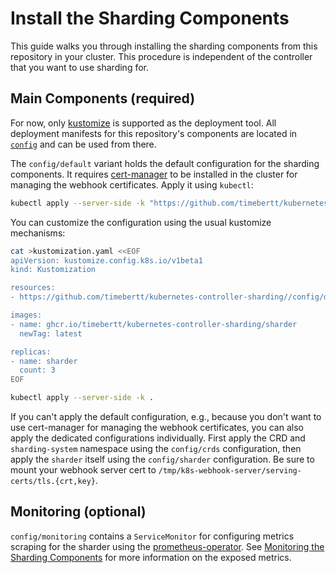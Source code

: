 # Install the Sharding Components

This guide walks you through installing the sharding components from this repository in your cluster.
This procedure is independent of the controller that you want to use sharding for.

## Main Components (required)

For now, only [kustomize](https://kustomize.io/) is supported as the deployment tool.
All deployment manifests for this repository's components are located in [`config`](../config) and can be used from there.

The `config/default` variant holds the default configuration for the sharding components.
It requires [cert-manager](https://cert-manager.io/) to be installed in the cluster for managing the webhook certificates.
Apply it using `kubectl`:

```bash
kubectl apply --server-side -k "https://github.com/timebertt/kubernetes-controller-sharding//config/default?ref=main"
```

You can customize the configuration using the usual kustomize mechanisms:

```bash
cat >kustomization.yaml <<EOF
apiVersion: kustomize.config.k8s.io/v1beta1
kind: Kustomization

resources:
- https://github.com/timebertt/kubernetes-controller-sharding//config/default?ref=main

images:
- name: ghcr.io/timebertt/kubernetes-controller-sharding/sharder
  newTag: latest

replicas:
- name: sharder
  count: 3
EOF

kubectl apply --server-side -k .
```

If you can't apply the default configuration, e.g., because you don't want to use cert-manager for managing the webhook certificates, you can also apply the dedicated configurations individually.
First apply the CRD and `sharding-system` namespace using the `config/crds` configuration, then apply the `sharder` itself using the `config/sharder` configuration.
Be sure to mount your webhook server cert to `/tmp/k8s-webhook-server/serving-certs/tls.{crt,key}`.

## Monitoring (optional)

`config/monitoring` contains a `ServiceMonitor` for configuring metrics scraping for the sharder using the [prometheus-operator](https://prometheus-operator.dev/).
See [Monitoring the Sharding Components](monitoring.md) for more information on the exposed metrics.
